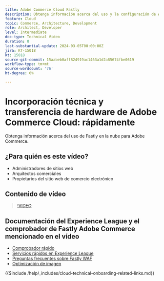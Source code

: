 ```yaml
---
title: Adobe Commerce Cloud Fastly
description: Obtenga información acerca del uso y la configuración de Adobe Commerce Cloud Fastly.
feature: Cloud
topic: Commerce, Architecture, Development
role: Architect, Developer
level: Intermediate
doc-type: Technical Video
duration: 0
last-substantial-update: 2024-03-05T00:00:00Z
jira: KT-15018
kt: 15018
source-git-commit: 15aabeb0aff824919ac1463a1d2a85674fbe0619
workflow-type: tm+mt
source-wordcount: '76'
ht-degree: 0%

---
```



# Incorporación técnica y transferencia de hardware de Adobe Commerce Cloud: rápidamente

Obtenga información acerca del uso de Fastly en la nube para Adobe Commerce.

## ¿Para quién es este vídeo?

- Administradores de sitios web
- Arquitectos comerciales
- Propietarios del sitio web de comercio electrónico

## Contenido de vídeo

>[!VIDEO](https://video.tv.adobe.com/v/3427695?learn=on)

## Documentación del Experience League y el comprobador de Fastly Adobe Commerce mencionado en el vídeo

- [Comprobador rápido](https://adobe-commerce-tester.freetls.fastly.net/adobe-commerce-tester/)
- [Servicios rápidos en Experience League](https://experienceleague.adobe.com/docs/commerce-cloud-service/user-guide/cdn/fastly.html)
- [Preguntas frecuentes sobre Fastly WAF](https://experienceleague.adobe.com/docs/commerce-knowledge-base/kb/faq/web-application-firewall-waf-powered-by-fastly-the-faq.html)
- [Optimización de imagen](https://experienceleague.adobe.com/docs/commerce-operations/implementation-playbook/best-practices/development/image-optimization.html)

{{$include /help/_includes/cloud-technical-onboarding-related-links.md}}
